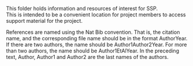 This folder holds information and resources of interest for SSP.  
This is intended to be a convenient location for project members to access
support material for the project.

References are named using the Nat Bib convention.  That is, the citation name,
and the corresponding file name should be in the format AuthorYear.  If there are
two authors, the name should be Author1Author2Year.  For more than two authors,
the name should be Author1EtAlYear.  In the preceding text, Author, Author1 and
Author2 are the last names of the authors.